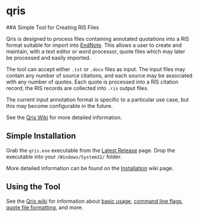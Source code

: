 # qris

##A Simple Tool for Creating RIS Files

Qris is designed to process files containing annotated quotations into a RIS format suitable for import into [EndNote](https://support.clarivate.com/Endnote/). This allows a user to create and maintain, with a text editor or word processor, quote files which may later be processed and easily imported.

The tool can accept either `.txt` or `.docx` files as input. The input files may contain any number of source citations, and each source may be associated with any number of quotes. Each quote is processed into a RIS citation record; the RIS records are collected into `.ris` output files.

The current input annotation format is specific to a particular use case, but this may become configurable in the future.

See the [Qris Wiki](https://github.com/paralogismos/qris/wiki) for more detailed information.

## Simple Installation

Grab the `qris.exe` executable from the [Latest Release](https://github.com/paralogismos/qris/releases/latest) page. Drop the executable into your `/Windows/System32/` folder.

More detailed information can be found on the [Installation](https://github.com/paralogismos/qris/wiki/Installation) wiki page.

## Using the Tool

See the [Qris wiki](https://github.com/paralogismos/qris/wiki) for information about [basic usage](https://github.com/paralogismos/qris/wiki#qris-basic-usage), [command line flags](https://github.com/paralogismos/qris/wiki/Qris-Command-Line-Flags), [quote file formatting](https://github.com/paralogismos/qris/wiki/Qris-Input-and-Output-Formats), and more.

